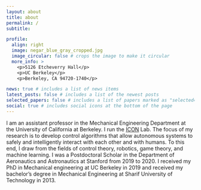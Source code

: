 ```yaml
---
layout: about
title: about
permalink: /
subtitle: 

profile:
  align: right
  image: negar_blue_gray_cropped.jpg
  image_circular: false # crops the image to make it circular
  more_info: >
    <p>5126 Etcheverry Hall</p>
    <p>UC Berkeley</p>
    <p>Berkeley, CA 94720-1740</p>

news: true # includes a list of news items
latest_posts: false # includes a list of the newest posts
selected_papers: false # includes a list of papers marked as "selected={true}"
social: true # includes social icons at the bottom of the page
---
```



I am an assistant professor in the Mechanical Engineering Department at the University of California at Berkeley. I run the <a href="https://iconresearchlab.web.illinois.edu/">ICON</a> Lab. The focus of my research is to develop control algorithms that allow autonomous systems to safely and intelligently interact with each other and with humans. To this end, I draw from the fields of <span class="keyword">control theory</span>, <span class="keyword">robotics</span>, <span class="keyword">game theory</span>, and <span class="keyword">machine learning</span>. I was a Postdoctoral Scholar in the Department of Aeronautics and Astronautics at Stanford from 2019 to 2020. I received my PhD in Mechanical engineering at UC Berkeley in 2019 and received my bachelor’s degree in Mechanical Engineering at Sharif University of Technology in 2013. 
